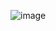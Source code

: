 ![image](https://user-images.githubusercontent.com/111054617/200755695-4aaf6aa0-3071-4db4-a131-b76c72b72377.png)

